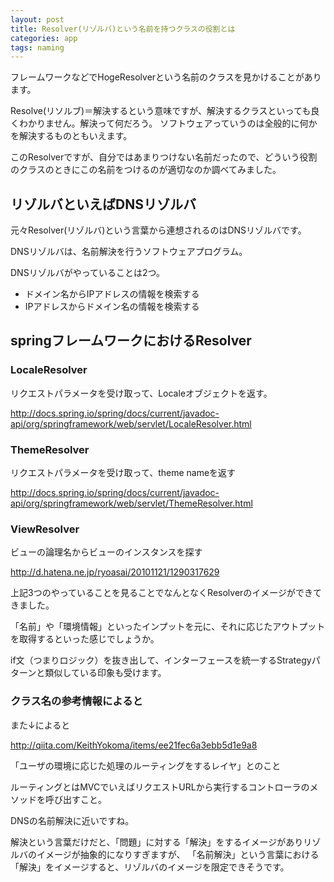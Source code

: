 ```yaml
---
layout: post
title: Resolver(リゾルバ)という名前を持つクラスの役割とは
categories: app
tags: naming
---
```


フレームワークなどでHogeResolverという名前のクラスを見かけることがあります。

Resolve(リソルブ)＝解決するという意味ですが、解決するクラスといっても良くわかりません。解決って何だろう。
ソフトウェアっていうのは全般的に何かを解決するものともいえます。

このResolverですが、自分ではあまりつけない名前だったので、どういう役割のクラスのときにこの名前をつけるのが適切なのか調べてみました。

## リゾルバといえばDNSリゾルバ

元々Resolver(リゾルバ)という言葉から連想されるのはDNSリゾルバです。

DNSリゾルバは、名前解決を行うソフトウェアプログラム。

DNSリゾルバがやっていることは2つ。

- ドメイン名からIPアドレスの情報を検索する
- IPアドレスからドメイン名の情報を検索する


## springフレームワークにおけるResolver

### LocaleResolver

リクエストパラメータを受け取って、Localeオブジェクトを返す。

http://docs.spring.io/spring/docs/current/javadoc-api/org/springframework/web/servlet/LocaleResolver.html


### ThemeResolver

リクエストパラメータを受け取って、theme nameを返す

http://docs.spring.io/spring/docs/current/javadoc-api/org/springframework/web/servlet/ThemeResolver.html

### ViewResolver

ビューの論理名からビューのインスタンスを探す

http://d.hatena.ne.jp/ryoasai/20101121/1290317629

上記3つのやっていることを見ることでなんとなくResolverのイメージができてきました。

「名前」や「環境情報」といったインプットを元に、それに応じたアウトプットを取得するといった感じでしょうか。

if文（つまりロジック）を抜き出して、インターフェースを統一するStrategyパターンと類似している印象も受けます。

### クラス名の参考情報によると

また↓によると

http://qiita.com/KeithYokoma/items/ee21fec6a3ebb5d1e9a8

「ユーザの環境に応じた処理のルーティングをするレイヤ」とのこと

ルーティングとはMVCでいえばリクエストURLから実行するコントローラのメソッドを呼び出すこと。

DNSの名前解決に近いですね。

解決という言葉だけだと、「問題」に対する「解決」をするイメージがありリゾルバのイメージが抽象的になりすぎますが、
「名前解決」という言葉における「解決」をイメージすると、リゾルバのイメージを限定できそうです。
